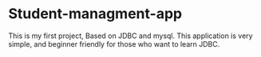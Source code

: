 # Student-managment-app
This is my first project, Based on JDBC and mysql.
This application is very simple, and beginner friendly for those who want to learn JDBC.


